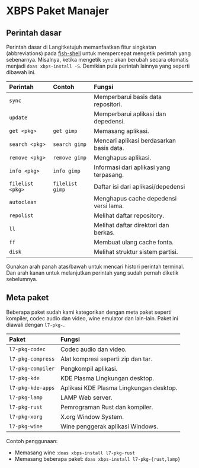 # XBPS Paket Manajer

## Perintah dasar

Perintah dasar di Langitketujuh memanfaatkan fitur singkatan (abbreviations) pada [fish-shell](../shell/fish.md) untuk mempercepat mengetik perintah yang sebenarnya. Misalnya, ketika mengetik `sync` akan berubah secara otomatis menjadi `doas xbps-install -S`. Demikian pula perintah lainnya yang seperti dibawah ini.

| Perintah         | Contoh          | Fungsi                                   |
| :--------------- | :-------------- | :--------------------------------------- |
| `sync`           |                 | Memperbarui basis data repositori.       |
| `update`         |                 | Memperbarui aplikasi dan depedensi.      |
| `get <pkg>`      | `get gimp`      | Memasang aplikasi.                       |
| `search <pkg>`   | `search gimp`   | Mencari aplikasi berdasarkan basis data. |
| `remove <pkg>`   | `remove gimp`   | Menghapus aplikasi.                      |
| `info <pkg>`     | `info gimp`     | Informasi dari aplikasi yang terpasang.  |
| `filelist <pkg>` | `filelist gimp` | Daftar isi dari aplikasi/depedensi       |
| `autoclean`      |                 | Menghapus cache depedensi versi lama.    |
| `repolist`       |                 | Melihat daftar repository.               |
| `ll`             |                 | Melihat daftar direktori dan berkas.     |
| `ff`             |                 | Membuat ulang cache fonta.               |
| `disk`           |                 | Melihat struktur sistem partisi.         |

Gunakan arah panah atas/bawah untuk mencari histori perintah terminal. Dan arah kanan untuk melanjutkan perintah yang sudah pernah diketik sebelumnya.

## Meta paket

Beberapa paket sudah kami kategorikan dengan meta paket seperti kompiler, codec audio dan video, wine emulator dan lain-lain. Paket ini diawali dengan `l7-pkg-`.

| Paket             | Fungsi                                  |
| :---------------- | :-------------------------------------- |
| `l7-pkg-codec`    | Codec audio dan video.                  |
| `l7-pkg-compress` | Alat kompresi seperti zip dan tar.      |
| `l7-pkg-compiler` | Pengkompil aplikasi.                    |
| `l7-pkg-kde`      | KDE Plasma Lingkungan desktop.          |
| `l7-pkg-kde-apps` | Aplikasi KDE Plasma Lingkungan desktop. |
| `l7-pkg-lamp`     | LAMP Web server.                        |
| `l7-pkg-rust`     | Pemrograman Rust dan kompiler.          |
| `l7-pkg-xorg`     | X.org Window System.                    |
| `l7-pkg-wine`     | Wine penggerak aplikasi Windows.        |

Contoh penggunaan:
- Memasang wine :`doas xbps-install l7-pkg-rust`
- Memasang beberapa paket: `doas xbps-install l7-pkg-{rust,lamp}`
